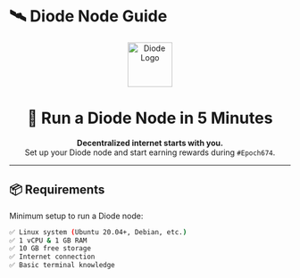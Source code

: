# 🛰️ Diode Node Guide

<p align="center">
  <img src="[https://diode.io/img/diode-logo.svg](https://pbs.twimg.com/profile_images/1843447218130276352/IMDW6sot_400x400.png)" height="80" alt="Diode Logo" />
</p>

<h1 align="center">🚀 Run a Diode Node in 5 Minutes</h1>

<p align="center">
  <b>Decentralized internet starts with you.</b><br>
  Set up your Diode node and start earning rewards during <code>#Epoch674</code>.
</p>

---

## 📦 Requirements

Minimum setup to run a Diode node:

```bash
✅ Linux system (Ubuntu 20.04+, Debian, etc.)
✅ 1 vCPU & 1 GB RAM
✅ 10 GB free storage
✅ Internet connection
✅ Basic terminal knowledge
